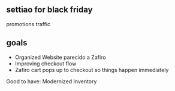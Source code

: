 ## settiao for black friday
promotions
traffic

## goals
- Organized Website parecido a Zafiro
- Improving checkout flow
- Zafiro cart pops up to checkout so things happen immediately

Good to have:
	Modernized
	Inventory
	